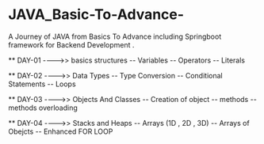 # JAVA_Basic-To-Advance-
A Journey of JAVA from Basics To Advance including Springboot framework for Backend Development .

** DAY-01 ---->>
 basics structures
-- Variables 
-- Operators
-- Literals


** DAY-02 ---->>
 Data Types
-- Type Conversion
-- Conditional Statements
-- Loops

** DAY-03 ---->>
 Objects And Classes
-- Creation of object 
-- methods
-- methods overloading

** DAY-04 ---->>
 Stacks and Heaps
-- Arrays (1D , 2D , 3D) 
-- Arrays of Obejcts
-- Enhanced FOR LOOP

